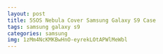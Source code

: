 ```yaml
---
layout: post
title: 5SOS Nebula Cover Samsung Galaxy S9 Case
tags: samsung galaxy s9
categories: samsung
img: 1zMm4NcKMKBwHnO-eyrekLOtAPWlMeWbl
---
```


